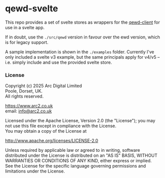 # qewd-svelte
This repo provides a set of svelte stores as wrappers for the  [qewd-client](https://github.com/robtweed/qewd-client/) for use in a svelte app.

If in doubt, use the `./src/qewd` version in favour over the ewd version, which is for legacy support.

A sample implementation is shown in the `./examples` folder. Currently I've only included a svelte v3 example, but the same principals apply for v4/v5 – i.e. simply include and use the provided svelte store.

### License
Copyright (c) 2025 Arc Digital Limited  
Poole, Dorset, UK.  
All rights reserved.

https://www.arc2.co.uk  
email: info@arc2.co.uk

Licensed under the Apache License, Version 2.0 (the "License"); you may not use this file except in compliance with the License.  
You may obtain a copy of the License at

  http://www.apache.org/licenses/LICENSE-2.0   

Unless required by applicable law or agreed to in writing, software distributed under the License is distributed on an "AS IS" BASIS, WITHOUT WARRANTIES OR CONDITIONS OF ANY KIND, either express or implied. See the License for the specific language governing permissions and limitations under the License.
